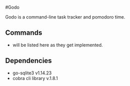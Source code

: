 #Godo

Godo is a command-line task tracker and pomodoro time.

## Commands
 - will be listed here as they get implemented.

## Dependencies
- go-sqlite3 v1.14.23
- cobra cli library v.1.8.1
